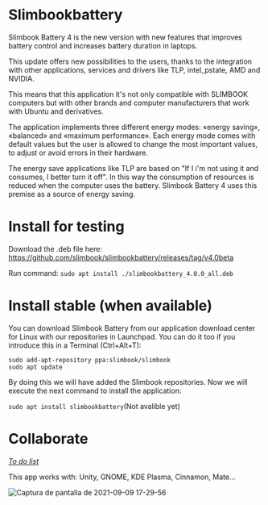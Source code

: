 # Slimbookbattery

Slimbook Battery 4 is the new version with new features that improves battery control and increases battery duration in laptops.

This update offers new possibilities to the users, thanks to the integration with other applications, services and drivers like TLP, intel_pstate, AMD and NVIDIA.

This means that this application it's not only compatible with SLIMBOOK computers but with other brands and computer manufacturers that work with Ubuntu and derivatives.

The application implements three different energy modes: «energy saving», «balanced» and «maximum performance». Each energy mode comes with default values but the user is allowed to change the most important values, to adjust or avoid errors in their hardware.

The energy save applications like TLP are based on "If I i'm not using it and consumes, I better turn it off". In this way the consumption of resources is reduced when the computer uses the battery. Slimbook Battery 4 uses this premise as a source of energy saving.

# Install for testing
Download the .deb file here:
https://github.com/slimbook/slimbookbattery/releases/tag/v4.0beta

Run command:
`sudo apt install ./slimbookbattery_4.0.0_all.deb`

# Install stable (when available)

You can download Slimbook Battery from our application download center for Linux with our repositories in Launchpad. You can do it too if you introduce this in a Terminal (Ctrl+Alt+T):

```
sudo add-apt-repository ppa:slimbook/slimbook
sudo apt update
```
By doing this we will have added the Slimbook repositories. Now we will execute the next command to install the application:

`sudo apt install slimbookbattery`(Not avalible yet)

# Collaborate
[*To do list*](https://github.com/slimbook/slimbookbattery/projects/1)

This app works with: Unity, GNOME, KDE Plasma, Cinnamon, Mate...

![Captura de pantalla de 2021-09-09 17-29-56](https://user-images.githubusercontent.com/18195266/132719669-f6aeb22f-156d-41b8-882d-c581aba328f0.png)



